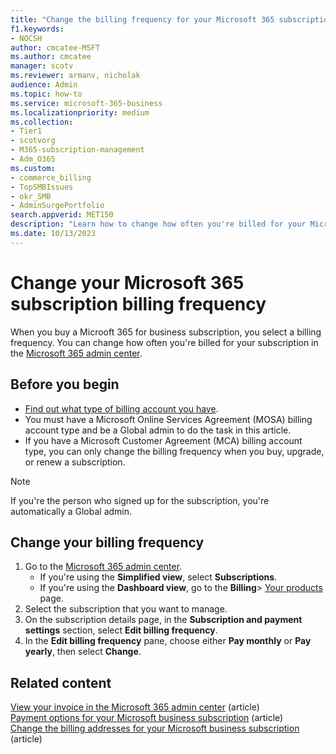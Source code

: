 ```yaml
---
title: "Change the billing frequency for your Microsoft 365 subscription"
f1.keywords:
- NOCSH
author: cmcatee-MSFT
ms.author: cmcatee
manager: scotv
ms.reviewer: armanv, nicholak
audience: Admin
ms.topic: how-to
ms.service: microsoft-365-business
ms.localizationpriority: medium
ms.collection: 
- Tier1
- scotvorg
- M365-subscription-management
- Adm_O365
ms.custom:
- commerce_billing
- TopSMBIssues
- okr_SMB
- AdminSurgePortfolio
search.appverid: MET150
description: "Learn how to change how often you're billed for your Microsoft 365 for business subscription."
ms.date: 10/13/2023
---
```


# Change your Microsoft 365 subscription billing frequency

When you buy a Microoft 365 for business subscription, you select a billing frequency. You can change how often you're billed for your subscription in the <a href="https://go.microsoft.com/fwlink/p/?linkid=2024339" target="_blank">Microsoft 365 admin center</a>.

## Before you begin

- [Find out what type of billing account you have](../manage-billing-accounts.md#view-my-billing-accounts).
- You must have a Microsoft Online Services Agreement (MOSA) billing account type and be a Global admin to do the task in this article.
- If you have a Microsoft Customer Agreement (MCA) billing account type, you can only change the billing frequency when you buy, upgrade, or renew a subscription.

> [!NOTE]
> If you're the person who signed up for the subscription, you're automatically a Global admin.

## Change your billing frequency

1. Go to the <a href="https://go.microsoft.com/fwlink/p/?linkid=2024339" target="_blank">Microsoft 365 admin center</a>.
    - If you're using the **Simplified view**, select **Subscriptions**.
    - If you're using the **Dashboard view**, go to the **Billing**\> <a href="https://go.microsoft.com/fwlink/p/?linkid=842054" target="_blank">Your products</a> page.
2. Select the subscription that you want to manage.
3. On the subscription details page, in the **Subscription and payment settings** section, select **Edit billing frequency**.
4. In the **Edit billing frequency** pane, choose either **Pay monthly** or **Pay yearly**, then select **Change**.

## Related content

[View your invoice in the Microsoft 365 admin center](view-your-bill-or-invoice.md) (article)\
[Payment options for your Microsoft business subscription](pay-for-your-subscription.md) (article)\
[Change the billing addresses for your Microsoft business subscription](change-your-billing-addresses.md) (article)
